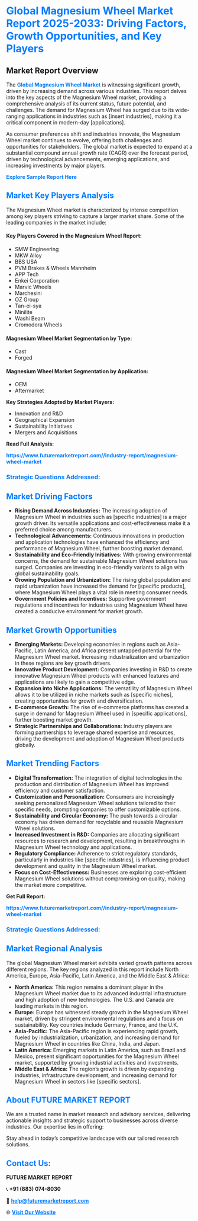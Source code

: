 <h1 style="color: #007BFF;">Global Magnesium Wheel Market Report 2025-2033: Driving Factors, Growth Opportunities, and Key Players</h1>

<section id="overview">
<h2>Market Report Overview</h2>
<p>The <a href="https://www.futuremarketreport.com//industry-report/magnesium-wheel-market" style="color: #007BFF; text-decoration: none;"><strong>Global Magnesium Wheel Market</strong></a> is witnessing significant growth, driven by increasing demand across various industries. This report delves into the key aspects of the Magnesium Wheel market, providing a comprehensive analysis of its current status, future potential, and challenges. The demand for Magnesium Wheel has surged due to its wide-ranging applications in industries such as [insert industries], making it a critical component in modern-day [applications].</p>
<p>As consumer preferences shift and industries innovate, the Magnesium Wheel market continues to evolve, offering both challenges and opportunities for stakeholders. The global market is expected to expand at a substantial compound annual growth rate (CAGR) over the forecast period, driven by technological advancements, emerging applications, and increasing investments by major players.</p>
</section>

<section id="overview">
<p><a href="https://www.futuremarketreport.com//request-sample/reportId=61280" style="color: #007BFF; text-decoration: none;"><strong>Explore Sample Report Here</strong></a></p>
</section>

<section id="key-players">
<h2 style="color: #007BFF;">Market Key Players Analysis</h2>
<p>The Magnesium Wheel market is characterized by intense competition among key players striving to capture a larger market share. Some of the leading companies in the market include:</p>
<h4>Key Players Covered in the Magnesium Wheel Report:</h4>
<ul><li>SMW Engineering</li><li>MKW Alloy</li><li>BBS USA</li><li>PVM Brakes &amp; Wheels Mannheim</li><li>APP Tech</li><li>Enkei Corporation</li><li>Marvic Wheels</li><li>Marchesini</li><li>OZ Group</li><li>Tan-ei-sya</li><li>Minilite</li><li>Washi Beam</li><li>Cromodora Wheels</li></ul>
<h4>Magnesium Wheel Market Segmentation by Type:</h4>
<ul><li>Cast</li><li>Forged</li></ul>

<h4>Magnesium Wheel Market Segmentation by Application:</h4>
<ul><li>OEM</li><li>Aftermarket</li></ul>
<p><strong>Key Strategies Adopted by Market Players:</strong></p>
<ul>
<li>Innovation and R&D</li>
<li>Geographical Expansion</li>
<li>Sustainability Initiatives</li>
<li>Mergers and Acquisitions</li>
</ul>
</section>

<section>
<p><strong>Read Full Analysis: </strong></p><a href="https://www.futuremarketreport.com//industry-report/magnesium-wheel-market" style="color: #007BFF; text-decoration: none;"><strong>https://www.futuremarketreport.com//industry-report/magnesium-wheel-market</strong></a>
<h3 style="color: #007BFF;">Strategic Questions Addressed:</h3>
</section>

<section id="driving-factors">
<h2 style="color: #007BFF;">Market Driving Factors</h2>
<ul>
<li><strong>Rising Demand Across Industries:</strong> The increasing adoption of Magnesium Wheel in industries such as [specific industries] is a major growth driver. Its versatile applications and cost-effectiveness make it a preferred choice among manufacturers.</li>
<li><strong>Technological Advancements:</strong> Continuous innovations in production and application technologies have enhanced the efficiency and performance of Magnesium Wheel, further boosting market demand.</li>
<li><strong>Sustainability and Eco-Friendly Initiatives:</strong> With growing environmental concerns, the demand for sustainable Magnesium Wheel solutions has surged. Companies are investing in eco-friendly variants to align with global sustainability goals.</li>
<li><strong>Growing Population and Urbanization:</strong> The rising global population and rapid urbanization have increased the demand for [specific products], where Magnesium Wheel plays a vital role in meeting consumer needs.</li>
<li><strong>Government Policies and Incentives:</strong> Supportive government regulations and incentives for industries using Magnesium Wheel have created a conducive environment for market growth.</li>
</ul>
</section>

<section id="growth-opportunities">
<h2 style="color: #007BFF;">Market Growth Opportunities</h2>
<ul>
<li><strong>Emerging Markets:</strong> Developing economies in regions such as Asia-Pacific, Latin America, and Africa present untapped potential for the Magnesium Wheel market. Increasing industrialization and urbanization in these regions are key growth drivers.</li>
<li><strong>Innovative Product Development:</strong> Companies investing in R&D to create innovative Magnesium Wheel products with enhanced features and applications are likely to gain a competitive edge.</li>
<li><strong>Expansion into Niche Applications:</strong> The versatility of Magnesium Wheel allows it to be utilized in niche markets such as [specific niches], creating opportunities for growth and diversification.</li>
<li><strong>E-commerce Growth:</strong> The rise of e-commerce platforms has created a surge in demand for Magnesium Wheel used in [specific applications], further boosting market growth.</li>
<li><strong>Strategic Partnerships and Collaborations:</strong> Industry players are forming partnerships to leverage shared expertise and resources, driving the development and adoption of Magnesium Wheel products globally.</li>
</ul>
</section>

<section id="trending-factors">
<h2 style="color: #007BFF;">Market Trending Factors</h2>
<ul>
<li><strong>Digital Transformation:</strong> The integration of digital technologies in the production and distribution of Magnesium Wheel has improved efficiency and customer satisfaction.</li>
<li><strong>Customization and Personalization:</strong> Consumers are increasingly seeking personalized Magnesium Wheel solutions tailored to their specific needs, prompting companies to offer customizable options.</li>
<li><strong>Sustainability and Circular Economy:</strong> The push towards a circular economy has driven demand for recyclable and reusable Magnesium Wheel solutions.</li>
<li><strong>Increased Investment in R&D:</strong> Companies are allocating significant resources to research and development, resulting in breakthroughs in Magnesium Wheel technology and applications.</li>
<li><strong>Regulatory Compliance:</strong> Adherence to strict regulatory standards, particularly in industries like [specific industries], is influencing product development and quality in the Magnesium Wheel market.</li>
<li><strong>Focus on Cost-Effectiveness:</strong> Businesses are exploring cost-efficient Magnesium Wheel solutions without compromising on quality, making the market more competitive.</li>
</ul>
</section>

<section>
<p><strong>Get Full Report: </strong></p><a href="https://www.futuremarketreport.com//industry-report/magnesium-wheel-market" style="color: #007BFF; text-decoration: none;"><strong>https://www.futuremarketreport.com//industry-report/magnesium-wheel-market</strong></a>
<h3 style="color: #007BFF;">Strategic Questions Addressed:</h3>
</section>


<section id="regional-analysis">
<h2 style="color: #007BFF;">Market Regional Analysis</h2>
<p>The global Magnesium Wheel market exhibits varied growth patterns across different regions. The key regions analyzed in this report include North America, Europe, Asia-Pacific, Latin America, and the Middle East & Africa:</p>
<ul>
<li><strong>North America:</strong> This region remains a dominant player in the Magnesium Wheel market due to its advanced industrial infrastructure and high adoption of new technologies. The U.S. and Canada are leading markets in this region.</li>
<li><strong>Europe:</strong> Europe has witnessed steady growth in the Magnesium Wheel market, driven by stringent environmental regulations and a focus on sustainability. Key countries include Germany, France, and the U.K.</li>
<li><strong>Asia-Pacific:</strong> The Asia-Pacific region is experiencing rapid growth, fueled by industrialization, urbanization, and increasing demand for Magnesium Wheel in countries like China, India, and Japan.</li>
<li><strong>Latin America:</strong> Emerging markets in Latin America, such as Brazil and Mexico, present significant opportunities for the Magnesium Wheel market, supported by growing industrial activities and investments.</li>
<li><strong>Middle East & Africa:</strong> The region’s growth is driven by expanding industries, infrastructure development, and increasing demand for Magnesium Wheel in sectors like [specific sectors].</li>
</ul>
</section>

<footer>
<h2 style="color: #007BFF;">About FUTURE MARKET REPORT</h2>
<p>We are a trusted name in market research and advisory services, delivering actionable insights and strategic support to businesses across diverse industries. Our expertise lies in offering:</p>

<p>Stay ahead in today’s competitive landscape with our tailored research solutions.</p>

<h2 style="color: #007BFF;">Contact Us:</h2>
<p><strong>FUTURE MARKET REPORT</strong></p>
<p>📞 <strong>+91 (883) 074-8030</strong></p>
<p>📧 <strong><a href="mailto:help@futuremarketreport.com" style="color: #007BFF;">help@futuremarketreport.com</a></strong></p>
<p>🌐 <strong><a href="https://www.futuremarketreport.com/" style="color: #007BFF;">Visit Our Website</a></strong></p>
</footer>